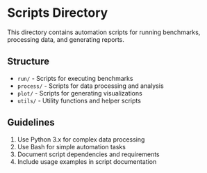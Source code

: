 # Scripts Directory

This directory contains automation scripts for running benchmarks, processing data, and generating reports.

## Structure
- `run/` - Scripts for executing benchmarks
- `process/` - Scripts for data processing and analysis
- `plot/` - Scripts for generating visualizations
- `utils/` - Utility functions and helper scripts

## Guidelines
1. Use Python 3.x for complex data processing
2. Use Bash for simple automation tasks
3. Document script dependencies and requirements
4. Include usage examples in script documentation 